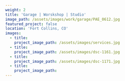 ```yaml
---
weight: 2
title: 'Garage | Worskshop | Studio'
image_path: /assets/images/work/garage/PAE_0612.jpg
featured_project: false
location: 'Fort Collins, CO'
images:
  - title:
    project_image_path: /assets/images/services.jpg
  - title:
    project_image_path: /assets/images/dsc-1161.jpg
  - title:
    project_image_path: /assets/images/dsc-1171.jpg
  - title:
    project_image_path:
---
```



